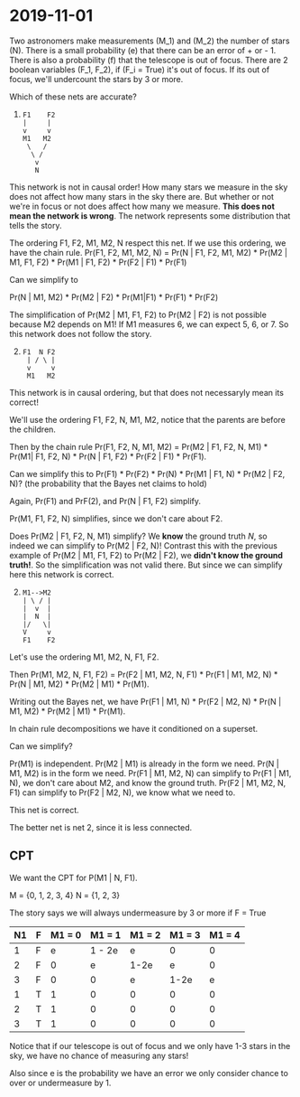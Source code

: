 # 2019-11-01
Two astronomers make measurements \(M_1\) and \(M_2\) the number of stars \(N\). There is a small probability \(e\) that there can be an error of + or - 1. There is also a probability \(f\) that the telescope is out of focus. There are 2 boolean variables \(F_1, F_2\), if \(F_i = True\) it's out of focus. If its out of focus, we'll undercount the stars by 3 or more.

Which of these nets are accurate?

1. ```
   F1    F2
   |     |
   v     v
   M1   M2
    \   /
     \ /
      v
      N
   ```

This network is not in causal order! How many stars we measure in the sky does not affect how  many stars in the sky there are. But whether or not we're in focus or not does affect how many we measure. **This does not mean the network is wrong**. The network represents some distribution that tells the story.

The ordering F1, F2, M1, M2, N respect this net. If we use this ordering, we have the chain rule. Pr(F1, F2, M1, M2, N) = Pr(N | F1, F2, M1, M2) * Pr(M2 | M1, F1, F2) * Pr(M1 | F1, F2) * Pr(F2 | F1) * Pr(F1)

Can we simplify to

Pr(N | M1, M2) * Pr(M2 | F2) * Pr(M1|F1) * Pr(F1) * Pr(F2)

The simplification of Pr(M2 | M1, F1, F2) to Pr(M2 | F2) is not possible because M2 depends on M1! If M1 measures 6, we can expect 5, 6, or 7. So this network does not follow the story.

2. ```
   F1  N F2
    | / \ |
    v     v
    M1   M2
    ```

This network is in causal ordering, but that does not necessaryly mean its correct!
    
We'll use the ordering F1, F2, N, M1, M2, notice that the parents are before the children. 

Then by the chain rule Pr(F1, F2, N, M1, M2) = Pr(M2 | F1, F2, N, M1) * Pr(M1| F1, F2, N) * Pr(N | F1, F2) * Pr(F2 | F1) * Pr(F1).

Can we simplify this to Pr(F1) * Pr(F2) * Pr(N) * Pr(M1 | F1, N) * Pr(M2 | F2, N)? (the probability that the Bayes net claims to hold)

Again, Pr(F1) and PrF(2), and Pr(N | F1, F2) simplify. 

Pr(M1, F1, F2, N) simplifies, since we don't care about F2.

Does Pr(M2 | F1, F2, N, M1) simplify? We **know** the ground truth *N*, so indeed we can simplify to Pr(M2 | F2, N)! Contrast this with the previous example of Pr(M2 | M1, F1, F2) to Pr(M2 | F2), we **didn't know the ground truth!**. So the simplification was not valid there. But since we can simplify here this network is correct.

2. ```
   M1-->M2
   | \ / |
   |  v  |
   |  N  |
   |/   \|
   V     v 
   F1    F2
   ```

Let's use the ordering M1, M2, N, F1, F2.

Then Pr(M1, M2, N, F1, F2) = Pr(F2 | M1, M2, N, F1) * Pr(F1 | M1, M2, N) * Pr(N | M1, M2) * Pr(M2 | M1) * Pr(M1).

Writing out the Bayes net, we have Pr(F1 | M1, N) * Pr(F2 | M2, N) * Pr(N | M1, M2) * Pr(M2 | M1) * Pr(M1).

In chain rule decompositions we have it conditioned on a superset.

Can we simplify?

Pr(M1) is independent.
Pr(M2 | M1) is already in the form we need.
Pr(N | M1, M2) is in the form we need.
Pr(F1 | M1, M2, N) can simplify to Pr(F1 | M1, N), we don't care about M2, and know the ground truth.
Pr(F2 | M1, M2, N, F1) can simplify to Pr(F2 | M2, N), we know what we need to.

This net is correct.

The better net is net 2, since it is less connected.

## CPT
We want the CPT for P(M1 | N, F1).

M = {0, 1, 2, 3, 4}
N = {1, 2, 3}

The story says we will always undermeasure by 3 or more if F = True

|N1|F|M1 = 0|M1 = 1|M1 = 2|M1 = 3|M1 = 4|
|--|-|--|--|--|--|--|
|1|F|e|1 - 2e|e|0|0|
|2|F|0|e|1-2e|e|0|0|
|3|F|0|0|e|1-2e|e|0|
|1|T|1|0|0|0|0|
|2|T|1|0|0|0|0|
|3|T|1|0|0|0|0|

Notice that if our telescope is out of focus and we only have 1-3 stars in the sky, we have no chance of measuring any stars!

Also since e is the probability we have an error we only consider chance to over or undermeasure by 1.